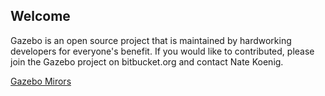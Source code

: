 ## Welcome

Gazebo is an open source project that is maintained by hardworking developers for everyone's benefit. If you would like to contributed, please join the Gazebo project on bitbucket.org and contact Nate Koenig.

[Gazebo Mirors](https://bitbucket.org/osrf/gazebo/wiki/gazebo_mirrors)